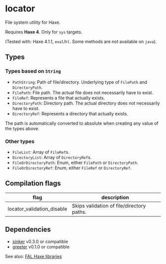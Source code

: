 # locator

File system utility for Haxe.

Requires **Haxe 4**. Only for `sys` targets.

(Tested with: Haxe 4.1.1, `eval`/`hl`. Some methods are not available on `java`).

## Types

### Types based on `String`

- `PathString`: Path of file/directory. Underlying type of `FilePath` and `DirectoryPath`.
- `FilePath`: File path. The actual file does not necessarily have to exist.
- `FileRef`: Represents a file that actually exists.
- `DirectoryPath`: Directory path. The actual directory does not necessarily have to exist.
- `DirectoryRef`: Represents a directory that actually exists.

The path is automatically converted to absolute when creating any value of the types above.

### Other types

- `FileList`: Array of `FileRef`s.
- `DirectoryList`: Array of `DirectoryRef`s.
- `FileOrDirectoryPath`: Enum, either `FilePath` or `DirectoryPath`.
- `FileOrDirectoryRef`: Enum, either `FileRef` or `DirectoryRef`.


## Compilation flags

|flag|description|
|---|---|
|locator_validation_disable|Skips validation of file/directory paths.|


## Dependencies

- [sinker](https://github.com/fal-works/sinker) v0.3.0 or compatible
- [greeter](https://github.com/fal-works/greeter) v0.1.0 or compatible

See also:
[FAL Haxe libraries](https://github.com/fal-works/fal-haxe-libraries)
